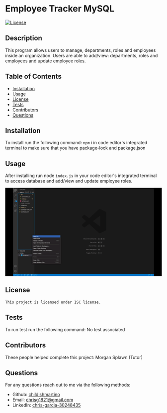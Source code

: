 # Employee Tracker MySQL

[![License](https://img.shields.io/badge/License-ISC-blue.svg)](https://opensource.org/licenses/ISC)

## Description
This program allows users to manage, departments, roles and employees inside an organization. Users are able to add/view: departments, roles and employees and update employee roles.


## Table of Contents
* [Installation](#installation)
* [Usage](#usage)
* [License](#license)
* [Tests](#tests)
* [Contributors](#contributors)
* [Questions](#questions)

## Installation
To install run the following command: ```npm``` i in code editor's integrated terminal to make sure that you have package-lock and package.json

## Usage
After installing run node ```index.js``` in your code editor's integrated terminal to access database and add/view and update employee roles.

![screenshot of homework.](./assets/employee-tracker.gif)

## License 
    
    This project is licensed under ISC license.

## Tests
To run test run the following command: No test associated

## Contributors
These people helped complete this project: Morgan Splawn (Tutor)

## Questions
For any questions reach out to me via the following methods: 
* Github: [childishmartino](https://github.com/childishmartino)
* Email: [chrisg1821@gmail.com](mailto:chrisg1821@gmail.com)
* LinkedIn: [chris-garcia-30248435](https://www.linkedin.com/in/chris-garcia-30248435/)

